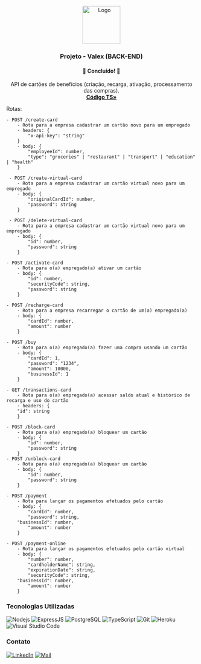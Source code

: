 <div id="top"></div>
<!-- PROJECT LOGO -->
<br />
<div align="center">
  <a href="https://github.com/picinelli/projeto-valex">
    <img src="https://notion-emojis.s3-us-west-2.amazonaws.com/prod/svg-twitter/1f355.svg" alt="Logo" width="100">
  </a>

<h3 align="center">Projeto - Valex (BACK-END)</h3>
  <h4 align="center"> 
	🚀 Concluído! 🚀
  </h4>
  <p align="center">
    API de cartões de benefícios (criação, recarga, ativação, processamento das compras).
    <br />
    <a href="https://github.com/picinelli/projeto-valex/tree/main/src"><strong>Código TS»</strong></a>
</div>

<!-- ABOUT THE PROJECT -->

Rotas:

```
- POST /create-card
    - Rota para a empresa cadastrar um cartão novo para um empregado
    - headers: {
        "x-api-key": "string"
    }
    - body: {
        "employeeId": number,
        "type": "groceries" | "restaurant" | "transport" | "education" | "health"
    }
    
 - POST /create-virtual-card
    - Rota para a empresa cadastrar um cartão virtual novo para um empregado
    - body: {
    	"originalCardId": number,
    	"password": string
    }
    
 - POST /delete-virtual-card
    - Rota para a empresa cadastrar um cartão virtual novo para um empregado
    - body: {
    	"id": number,
    	"password": string
    }
    
- POST /activate-card
    - Rota para o(a) empregado(a) ativar um cartão
    - body: {
        "id": number,
        "securityCode": string,
        "password": string
    }
    
- POST /recharge-card
    - Rota para a empresa recarregar o cartão de um(a) empregado(a)
    - body: {
        "cardId": number,
        "amount": number
    }
    
- POST /buy
    - Rota para o(a) empregado(a) fazer uma compra usando um cartão
    - body: {
        "cardId": 1,
        "password": "1234",
        "amount": 10000,
        "businessId": 1
    }
    
- GET /transactions-card
    - Rota para o(a) empregado(a) acessar saldo atual e histórico de recarga e uso do cartão
    - headers: {
	"id": string
    }
    
- POST /block-card
    - Rota para o(a) empregado(a) bloquear um cartão
    - body: {
        "id": number,
        "password": string
    }
- POST /unblock-card
    - Rota para o(a) empregado(a) bloquear um cartão
    - body: {
        "id": number,
        "password": string
    }
    
- POST /payment
    - Rota para lançar os pagamentos efetuados pelo cartão
    - body: {
        "cardId": number,
        "password": string,
	"businessId": number,
        "amount": number
    }
    
- POST /payment-online
    - Rota para lançar os pagamentos efetuados pelo cartão virtual
    - body: {
        "number": number,
        "cardholderName": string,
        "expirationDate": string,
        "securityCode": string,
	"businessId": number,
        "amount": number
    }
```


### Tecnologias Utilizadas

![Nodejs](https://img.shields.io/badge/Node.js-43853D?style=for-the-badge&logo=node.js&logoColor=white)
![ExpressJS](https://img.shields.io/badge/Express.js-404D59?style=for-the-badge)
![PostgreSQL](https://img.shields.io/badge/PostgreSQL-316192?style=for-the-badge&logo=postgresql&logoColor=white)
![TypeScript](https://img.shields.io/badge/TypeScript-007ACC?style=for-the-badge&logo=typescript&logoColor=white)
![Git](https://img.shields.io/badge/git-%23F05033.svg?style=for-the-badge&logo=git&logoColor=white)
![Heroku](https://img.shields.io/badge/Heroku-430098?style=for-the-badge&logo=heroku&logoColor=white)
![Visual Studio Code](https://img.shields.io/badge/Visual%20Studio%20Code-0078d7.svg?style=for-the-badge&logo=visual-studio-code&logoColor=white)

<!-- CONTACT -->

### Contato

[![LinkedIn][linkedin-shield]][linkedin-url]
[![Mail][mail-shield]][mail-url]

<!-- MARKDOWN LINKS & IMAGES -->
<!-- https://www.markdownguide.org/basic-syntax/#reference-style-links -->

[linkedin-shield]: https://img.shields.io/badge/-LinkedIn-black.svg?style=for-the-badge&logo=linkedin&colorB=blue
[linkedin-url]: https://www.linkedin.com/in/pedro-ivo-brum-cinelli//
[mail-shield]: https://img.shields.io/badge/Gmail-D14836?style=for-the-badge&logo=gmail&logoColor=white
[mail-url]: mailto:cinelli.dev@gmail.com
